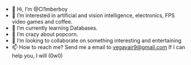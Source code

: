 - 👋 Hi, I’m @Cl1mberboy
- 👀 I’m interested in  artificial and vision intelligence, electronics, FPS video games and coffee.
- 🌱 I’m currently learning Databases.
- 🍿 I’m  crazy about popcorn.
- 💞️ I’m looking to collaborate on something interesting and entertaining
- 📫 How to reach me? Send me a email to vegayair9@gmail.com If I can help you, I will (0w0)
<!---
Cl1mberboy/Cl1mberboy is a ✨ special ✨ repository because its `README.md` (this file) appears on your GitHub profile.
You can click the Preview link to take a look at your changes.
--->
